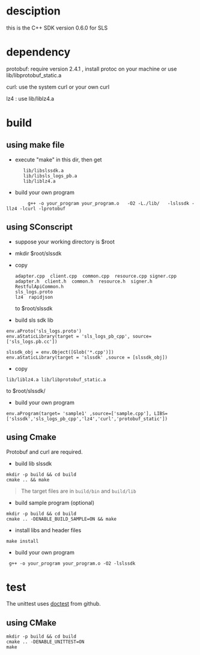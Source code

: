 # desciption

this is the C++ SDK version 0.6.0 for SLS

# dependency

protobuf: require version 2.4.1 ,
install protoc on your machine or use lib/libprotobuf_static.a

curl: use the system curl or your own curl

lz4 : use lib/liblz4.a

# build

## using make file

- execute "make" in this dir, then get
  ```
     lib/libslssdk.a
     lib/libsls_logs_pb.a
     lib/liblz4.a
  ```
- build your own program

```
        g++ -o your_program your_program.o   -O2 -L./lib/   -lslssdk -llz4 -lcurl -lprotobuf

```

## using SConscript

- suppose your working directory is $root

- mkdir $root/slssdk

- copy

  ```
  adapter.cpp  client.cpp  common.cpp  resource.cpp signer.cpp
  adapter.h  client.h  common.h  resource.h  signer.h  RestfulApiCommon.h
  sls_logs.proto
  lz4  rapidjson
  ```

  to $root/slssdk

- build sls sdk lib

```
env.aProto('sls_logs.proto')
env.aStaticLibrary(target = 'sls_logs_pb_cpp', source=['sls_logs.pb.cc'])

slssdk_obj = env.Object([Glob('*.cpp')])
env.aStaticLibrary(target = 'slssdk' ,source = [slssdk_obj])
```

- copy

```
lib/liblz4.a lib/libprotobuf_static.a
```

to $root/slssdk/

- build your own program

```
env.aProgram(target= 'sample1' ,source=['sample.cpp'], LIBS=['slssdk','sls_logs_pb_cpp','lz4','curl','protobuf_static'])
```

## using Cmake

Protobuf and curl are required.

- build lib slssdk

```
mkdir -p build && cd build
cmake .. && make
```

> The target files are in `build/bin` and `build/lib`

- build sample program (optional)

```
mkdir -p build && cd build
cmake .. -DENABLE_BUILD_SAMPLE=ON && make
```

- install libs and header files

```
make install
```

- build your own program

```
 g++ -o your_program your_program.o -O2 -lslssdk
```

# test

The unittest uses [doctest](https://github.com/doctest/doctest) from github.

## using CMake

```
mkdir -p build && cd build
cmake .. -DENABLE_UNITTEST=ON
make

```
